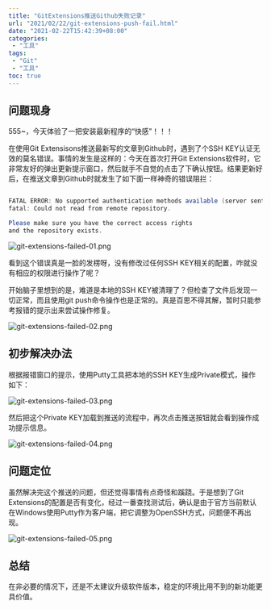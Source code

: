 ```yaml
---
title: "GitExtensions推送Github失败记录"
url: "2021/02/22/git-extensions-push-fail.html"
date: "2021-02-22T15:42:39+08:00"
categories:
 - "工具"
tags:
 - "Git"
 - "工具"
toc: true
---
```


## 问题现身

555~，今天体验了一把安装最新程序的“快感”！！！


在使用Git Extensisons推送最新写的文章到Github时，遇到了个SSH KEY认证无效的莫名错误。事情的发生是这样的：今天在首次打开Git Extensions软件时，它非常友好的弹出更新提示窗口，然后就手不自觉的点击了下确认按钮。结果更新好后，在推送文章到Github时就发生了如下面一样神奇的错误阻拦：

```java

FATAL ERROR: No supported authentication methods available (server sent: publickey)
fatal: Could not read from remote repository.

Please make sure you have the correct access rights
and the repository exists.

```

<!--more-->

![git-extensions-failed-01.png](http://siteimgs.lisenhui.cn/2021/02-22-git-extensions-failed-01.png)


看到这个错误真是一脸的发楞呀，没有修改过任何SSH KEY相关的配置，咋就没有相应的权限进行操作了呢？

开始脑子里想到的是，难道是本地的SSH KEY被清理了？但检查了文件后发现一切正常，而且使用git push命令操作也是正常的。真是百思不得其解，暂时只能参考报错的提示出来尝试操作修复。

![git-extensions-failed-02.png](http://siteimgs.lisenhui.cn/2021/02-22-git-extensions-failed-02.png)

## 初步解决办法

根据报错窗口的提示，使用Putty工具把本地的SSH KEY生成Private模式，操作如下：

![git-extensions-failed-03.png](http://siteimgs.lisenhui.cn/2021/02-22-git-extensions-failed-03.png)

然后把这个Private KEY加载到推送的流程中，再次点击推送按钮就会看到操作成功提示信息。

![git-extensions-failed-04.png](http://siteimgs.lisenhui.cn/2021/02-22-git-extensions-failed-04.png)

## 问题定位

虽然解决完这个推送的问题，但还觉得事情有点奇怪和蹊跷。于是想到了Git Extensions的配置是否有变化，经过一番查找测试后，确认是由于官方当前默认在Windows使用Putty作为客户端，把它调整为OpenSSH方式，问题便不再出现。

![git-extensions-failed-05.png](http://siteimgs.lisenhui.cn/2021/02-22-git-extensions-failed-05.png)

## 总结

在非必要的情况下，还是不太建议升级软件版本，稳定的环境比用不到的新功能更具价值。